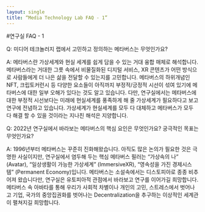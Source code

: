 ```yaml
---
layout: single
title: “Media Technology Lab FAQ - 1”
---
```


#연구실 FAQ - 1

Q: 미디어 테크놀러지 랩에서 고민하고 정의하는 메타버스는 무엇인가요?

A: 메타버스란 가상세계와 현실 세계를 쉽게 담을 수 있는 거대 융합 매체로 해석합니다. 메타버스라는 거대한 그릇 속에서 비물질화된 디지털 서비스, XR 콘텐츠가 어떤 방식으로 사람들에게 더 나은 삶을 전달할 수 있는지를 고민합니다. 메타버스의 하위개념인 NFT, 크립토커런시 등 다양한 요소들이 아직까지 부정적/긍정적 시선이 섞여 있기에 메타버스에 대한 일부 오해가 있다는 것도 알고 있습니다. 다만, 연구실에서는 메타버스에 대한 부정적 시선보다는 미래에 현실세계를 풍족하게 해 줄 가상세계가 필요하다고 보고 연구에 전념하고 있습니다. 가상세계가 현실세계를 모두 다 대체하고 메타버스가 모두 다 해결 할 수 있을 것이라는 지나친 해석은 지양합니다.



Q: 2022년 연구실에서 바라보는 메타버스의 핵심 요인은 무엇인가요? 궁극적인 목표는 무엇인가요?

A: 1996년부터 메타버스는 꾸준히 진화해왔습니다. 아직도 많은 논의가 필요한 것은 극명한 사실이지만, 연구실에서 염두해 두는 핵심 메타버스 필러는 “가상속의 나” (Avatar), “일상생활이 가능한 가상세계” (ImmersiveXR), “영속성을 가진 경제시스템” (Permanent Economy)입니다. 메타버스는 소설속에서는 디스토피아로 종종 비추어져 왔습니다만, 연구실은 유토피아적 관점에서 바라보고 연구를 이어가길 희망합니다. 메타버스 속 아바타를 통해 우리가 사회적 차별이나 개인의 고민, 스트레스에서 벗어나고 기업, 국가의 중앙집권화를 벗어나는 Decentralization을 추구하는 이상적인 세계관이 펼쳐지길 희망합니다.


